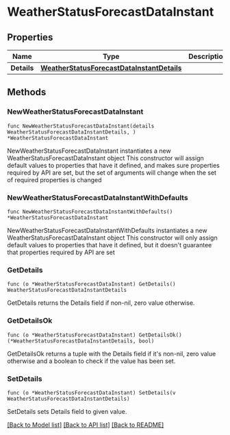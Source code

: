 # WeatherStatusForecastDataInstant

## Properties

Name | Type | Description | Notes
------------ | ------------- | ------------- | -------------
**Details** | [**WeatherStatusForecastDataInstantDetails**](WeatherStatusForecastDataInstantDetails.md) |  | 

## Methods

### NewWeatherStatusForecastDataInstant

`func NewWeatherStatusForecastDataInstant(details WeatherStatusForecastDataInstantDetails, ) *WeatherStatusForecastDataInstant`

NewWeatherStatusForecastDataInstant instantiates a new WeatherStatusForecastDataInstant object
This constructor will assign default values to properties that have it defined,
and makes sure properties required by API are set, but the set of arguments
will change when the set of required properties is changed

### NewWeatherStatusForecastDataInstantWithDefaults

`func NewWeatherStatusForecastDataInstantWithDefaults() *WeatherStatusForecastDataInstant`

NewWeatherStatusForecastDataInstantWithDefaults instantiates a new WeatherStatusForecastDataInstant object
This constructor will only assign default values to properties that have it defined,
but it doesn't guarantee that properties required by API are set

### GetDetails

`func (o *WeatherStatusForecastDataInstant) GetDetails() WeatherStatusForecastDataInstantDetails`

GetDetails returns the Details field if non-nil, zero value otherwise.

### GetDetailsOk

`func (o *WeatherStatusForecastDataInstant) GetDetailsOk() (*WeatherStatusForecastDataInstantDetails, bool)`

GetDetailsOk returns a tuple with the Details field if it's non-nil, zero value otherwise
and a boolean to check if the value has been set.

### SetDetails

`func (o *WeatherStatusForecastDataInstant) SetDetails(v WeatherStatusForecastDataInstantDetails)`

SetDetails sets Details field to given value.



[[Back to Model list]](../README.md#documentation-for-models) [[Back to API list]](../README.md#documentation-for-api-endpoints) [[Back to README]](../README.md)


